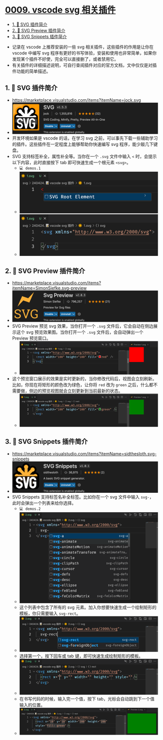 # [0009. vscode svg 相关插件](https://github.com/Tdahuyou/svg/tree/main/0009.%20vscode%20svg%20%E7%9B%B8%E5%85%B3%E6%8F%92%E4%BB%B6)

<!-- region:toc -->
- [1. 📒 SVG 插件简介](#1--svg-插件简介)
- [2. 📒 SVG Preview 插件简介](#2--svg-preview-插件简介)
- [3. 📒 SVG Snippets 插件简介](#3--svg-snippets-插件简介)
<!-- endregion:toc -->
- 记录在 vscode 上推荐安装的一些 svg 相关插件，这些插件的作用是让你在 vscode 中编写 svg 程序有更好的书写体验，安装和使用也非常简单，如果你发现某个插件不好使，完全可以直接删了，或者禁用它。
- 有关插件的详细描述说明，可自行查阅插件对应的官方文档，文中仅仅是对插件功能的简单描述。

## 1. 📒 SVG 插件简介

- https://marketplace.visualstudio.com/items?itemName=jock.svg
- ![](assets/2024-12-09-15-18-11.png)
- 开发环境如果是 vscode 的话，在学习 svg 之前，可以事先下载一些辅助学习的插件。这些插件在一定程度上能够帮助你快速编写 svg 程序，能少敲几下键盘。
- SVG 支持标签补全，属性补全等。当你在一个 `.svg` 文件中输入 `<` 时，会提示以下内容，此时直接按下 tab 即可快速生成一个根元素 `<svg>`。
  - `💻 demos.1`
  - ![](assets/2024-12-09-15-18-30.png)
  - ![](assets/2024-12-09-15-18-49.png)

## 2. 📒 SVG Preview 插件简介

- https://marketplace.visualstudio.com/items?itemName=SimonSiefke.svg-preview
- ![](assets/2024-12-09-15-19-00.png)
- SVG Preview 预览 svg 效果，当你打开一个 `.svg` 文件后，它会自动在侧边展示这个 svg 预览效果图。当你打开一个 `.svg` 文件后，会自动弹出一个 Preview 预览窗口。
  - ![](assets/2024-12-09-15-19-09.png)
- 这个预览窗口展示的效果是实时更新的，当你修改代码后，视图会立刻刷新。比如，你现在将矩形的颜色改为绿色，让你将 `red` 改为 `green` 之后，什么都不需要做，侧边的预览视图就会立刻更新到当前最新的状态。
  - ![](assets/2024-12-09-15-19-20.png)

## 3. 📒 SVG Snippets 插件简介

- https://marketplace.visualstudio.com/items?itemName=sidthesloth.svg-snippets
- ![](assets/2024-12-09-15-19-36.png)
- SVG Snippets 支持标签名补全标签。比如你在一个 svg 文件中输入 `svg-`，此时会弹出一个列表来给你选择。
  - `💻 demos.2`
  - ![](assets/2024-12-09-15-19-45.png)
  - 这个列表中包含了所有的 svg 元素。加入你想要快速生成一个绘制矩形的模板，你只需要输入 `svg-rect`。
  - ![](assets/2024-12-09-15-19-57.png)
  - 选择第一个，按下回车或 tab 键，即可快速生成绘制矩形的模板。
  - ![](assets/2024-12-09-15-20-06.png)
  - 在书写代码的时候，输入完一个值，按下 tab，光标会自动跳到下一个值输入的位置。
  - ![](assets/2024-12-09-15-20-32.png)

